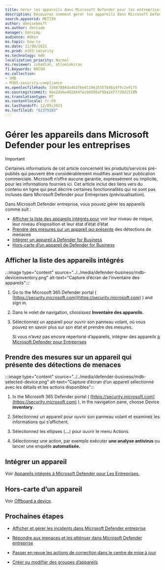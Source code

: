 ```yaml
---
title: Gérer les appareils dans Microsoft Defender pour les entreprises
description: Découvrez comment gérer les appareils dans Microsoft Defender entreprise
search.appverid: MET150
author: denisebmsft
ms.author: deniseb
manager: dansimp
audience: Admin
ms.topic: how-to
ms.date: 12/08/2021
ms.prod: m365-security
ms.technology: mdb
localization_priority: Normal
ms.reviewer: inbadian, shlomiakirav
f1.keywords: NOCSH
ms.collection:
- SMB
- M365-security-compliance
ms.openlocfilehash: 33087884da4b3f6e011963535784b14f9c2e9175
ms.sourcegitcommit: 0ee2dabe402d44fecb6856af98a2ef7720d25189
ms.translationtype: MT
ms.contentlocale: fr-FR
ms.lasthandoff: 12/09/2021
ms.locfileid: "61375183"
---
```

# <a name="manage-devices-in-microsoft-defender-for-business"></a>Gérer les appareils dans Microsoft Defender pour les entreprises

> [!IMPORTANT]
> Certaines informations de cet article concernent les produits/services pré-publiés qui peuvent être considérablement modifiés avant leur publication commerciale. Microsoft n’offre aucune garantie, expressément ou implicite, pour les informations fournies ici. Cet article inclut des liens vers du contenu en ligne qui peut décrire certaines fonctionnalités qui ne sont pas incluses dans Microsoft Defender pour Entreprises (prévisualisation).

Dans Microsoft Defender entreprise, vous pouvez gérer les appareils comme suit :

- [Afficher la liste des appareils intégrés pour](#view-the-list-of-onboarded-devices) voir leur niveau de risque, leur niveau d’exposition et leur état d’état d’état
- [Prendre des mesures sur un appareil qui présente](#take-action-on-a-device-that-has-threat-detections) des détections de menaces
- [Intégrer un appareil à Defender for Business](#onboard-a-device)  
- [Hors-carte d’un appareil de Defender for Business](#offboard-a-device)

## <a name="view-the-list-of-onboarded-devices"></a>Afficher la liste des appareils intégrés

:::image type="content" source="../../media/defender-business/mdb-deviceinventory.png" alt-text="Capture d’écran de l’inventaire des appareils":::

1. Go to the Microsoft 365 Defender portal ( [https://security.microsoft.com](https://security.microsoft.com) ) and sign in.

2. Dans le volet de navigation, choisissez **Inventaire des appareils.**

3. Sélectionnez un appareil pour ouvrir son panneau volant, où vous pouvez en savoir plus sur son état et prendre des mesures. 

   Si vous n’avez pas encore répertorié d’appareils, intégrer des appareils [à Microsoft Defender pour Entreprises](mdb-onboard-devices.md)

## <a name="take-action-on-a-device-that-has-threat-detections"></a>Prendre des mesures sur un appareil qui présente des détections de menaces

:::image type="content" source="../../media/defender-business/mdb-selected-device.png" alt-text="Capture d’écran d’un appareil sélectionné avec les détails et les actions disponibles":::

1. In the Microsoft 365 Defender portal ( [https://security.microsoft.com](https://security.microsoft.com) ), in the navigation pane, choose Device **inventory**. 

2. Sélectionnez un appareil pour ouvrir son panneau volant et examinez les informations qui s’affichent.

3. Sélectionnez les ellipses (**...**) pour ouvrir le menu Actions. 

4. Sélectionnez une action, par exemple exécuter **une analyse antivirus** ou lancer une enquête **automatisée.** 

## <a name="onboard-a-device"></a>Intégrer un appareil

Voir [Appareils intégrés à Microsoft Defender pour Les Entreprises.](mdb-onboard-devices.md)

## <a name="offboard-a-device"></a>Hors-carte d’un appareil

Voir [Offboard a device](mdb-onboard-devices.md#what-if-i-want-to-offboard-a-device).

## <a name="next-steps"></a>Prochaines étapes

- [Afficher et gérer les incidents dans Microsoft Defender entreprise](mdb-view-manage-incidents.md)

- [Répondre aux menaces et les atténuer dans Microsoft Defender entreprise](mdb-respond-mitigate-threats.md)

- [Passer en revue les actions de correction dans le centre de mise à jour](mdb-review-remediation-actions.md)

- [Créer ou modifier des groupes d’appareils](mdb-create-edit-device-groups.md)
